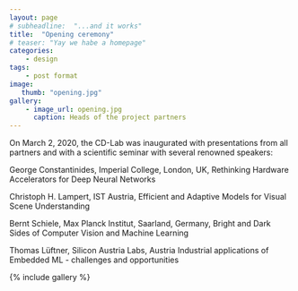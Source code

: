 ```yaml
---
layout: page
# subheadline:  "...and it works"
title:  "Opening ceremony"
# teaser: "Yay we habe a homepage"
categories:
    - design
tags:
    - post format
image:
   thumb: "opening.jpg"
gallery:
    - image_url: opening.jpg
      caption: Heads of the project partners
---
```




On March 2, 2020, the CD-Lab was inaugurated with presentations from all partners and with a scientific seminar with several renowned speakers:

George Constantinides, Imperial College, London, UK, Rethinking Hardware Accelerators for Deep Neural Networks

Christoph H. Lampert, IST Austria, Efficient and Adaptive Models for Visual Scene Understanding

Bernt Schiele, Max Planck Institut, Saarland, Germany, Bright and Dark Sides of Computer Vision and Machine Learning

Thomas Lüftner, Silicon Austria Labs, Austria Industrial applications of Embedded ML - challenges and opportunities

{% include gallery %}
